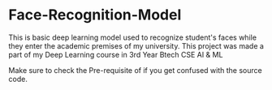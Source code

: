 # Face-Recognition-Model
This is basic deep learning model used to recognize student's faces while they enter the academic premises of my university. This project was made a part of my Deep Learning course in 3rd Year Btech CSE AI &amp; ML

Make sure to check the Pre-requisite of if you get confused with the source code.
